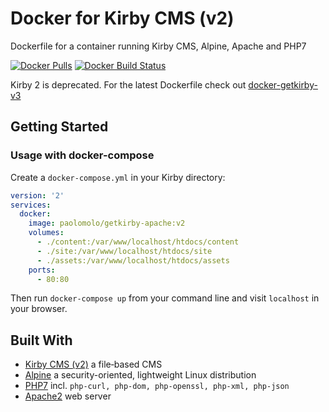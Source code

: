 # Docker for Kirby CMS (v2)

Dockerfile for a container running Kirby CMS, Alpine, Apache and PHP7

[![Docker Pulls][docker-pulls-src]][docker-pulls-href]
[![Docker Build Status][docker-build-src]][docker-build-href]

Kirby 2 is deprecated. For the latest Dockerfile check out [docker-getkirby-v3](https://github.com/paolomolo/docker-getkirby-v3)

## Getting Started

### Usage with docker-compose

Create a `docker-compose.yml` in your Kirby directory:

``` yaml
version: '2'
services:
  docker:
    image: paolomolo/getkirby-apache:v2
    volumes:
      - ./content:/var/www/localhost/htdocs/content
      - ./site:/var/www/localhost/htdocs/site
      - ./assets:/var/www/localhost/htdocs/assets
    ports:
      - 80:80

```

Then run `docker-compose up` from your command line and visit `localhost` in your browser.

## Built With

* [Kirby CMS (v2)](https://github.com/getkirby-v2) a file‑based CMS
* [Alpine](https://github.com/alpinelinux) a security-oriented, lightweight Linux distribution
* [PHP7](https://github.com/php) incl. `php-curl, php-dom, php-openssl, php-xml, php-json`
* [Apache2](https://github.com/apache) web server

<!-- Badges -->
[docker-pulls-src]: https://img.shields.io/docker/pulls/paolomolo/getkirby-apache?cacheSeconds=21600&color=blue
[docker-pulls-href]: https://hub.docker.com/r/paolomolo/getkirby-apache

[docker-build-src]: https://img.shields.io/docker/build/paolomolo/getkirby-apache?cacheSeconds=21600&label=build
[docker-build-href]: https://hub.docker.com/r/paolomolo/getkirby-apache/builds
